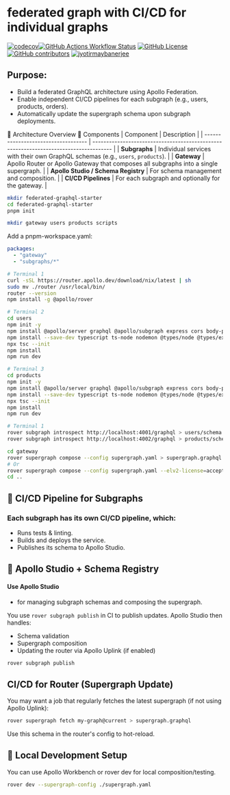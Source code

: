 # federated graph with CI/CD for individual graphs

[![codecov](https://codecov.io/gh/yourusername/yourrepo/branch/main/graph/badge.svg?token=YOUR_TOKEN)](https://codecov.io/gh/yourusername/yourrepo)[![GitHub Actions Workflow Status][check-workflow-badge]][check-workflow-badge-link] [![GitHub License][github-license-badge]][github-license-badge-link] [![GitHub contributors][github-contributors-badge]][github-contributors-badge-link] [![jyotirmaybanerjee][made-by-jyotirmaybanerjee-badge]][made-by-jyotirmaybanerjee-badge-link]

## Purpose:
 - Build a federated GraphQL architecture using Apollo Federation.
 - Enable independent CI/CD pipelines for each subgraph (e.g., users, products, orders).
 - Automatically update the supergraph schema upon subgraph deployments.

🧩 Architecture Overview
🧱 Components
| Component                           | Description                                                                           |
| ----------------------------------- | ------------------------------------------------------------------------------------- |
| **Subgraphs**                       | Individual services with their own GraphQL schemas (e.g., `users`, `products`).       |
| **Gateway**                         | Apollo Router or Apollo Gateway that composes all subgraphs into a single supergraph. |
| **Apollo Studio / Schema Registry** | For schema management and composition.                                                |
| **CI/CD Pipelines**                 | For each subgraph and optionally for the gateway.                                     |


```bash
mkdir federated-graphql-starter
cd federated-graphql-starter
pnpm init

mkdir gateway users products scripts
```

Add a pnpm-workspace.yaml:

```yaml
packages:
  - "gateway"
  - "subgraphs/*"

```

```bash
# Terminal 1
curl -sSL https://router.apollo.dev/download/nix/latest | sh
sudo mv ./router /usr/local/bin/
router --version
npm install -g @apollo/rover
```

```bash
# Terminal 2
cd users
npm init -y
npm install @apollo/server graphql @apollo/subgraph express cors body-parser graphql-tag
npm install --save-dev typescript ts-node nodemon @types/node @types/express
npx tsc --init
npm install
npm run dev
```

```bash
# Terminal 3
cd products
npm init -y
npm install @apollo/server graphql @apollo/subgraph express cors body-parser graphql-tag
npm install --save-dev typescript ts-node nodemon @types/node @types/express
npx tsc --init
npm install
npm run dev 
```

```bash
# Terminal 1
rover subgraph introspect http://localhost:4001/graphql > users/schema.graphql
rover subgraph introspect http://localhost:4002/graphql > products/schema.graphql

cd gateway
rover supergraph compose --config supergraph.yaml > supergraph.graphql
# Or
rover supergraph compose --config supergraph.yaml --elv2-license=accept > supergraph.graphql
cd ..
```


## 🔄 CI/CD Pipeline for Subgraphs

### Each subgraph has its own CI/CD pipeline, which:

 - Runs tests & linting.
 - Builds and deploys the service.
 - Publishes its schema to Apollo Studio.

 ## 📡 Apollo Studio + Schema Registry

#### Use Apollo Studio
 - for managing subgraph schemas and composing the supergraph.

You use `rover subgraph publish` in CI to publish updates. Apollo Studio then handles:

 - Schema validation
 - Supergraph composition
 - Updating the router via Apollo Uplink (if enabled)

```bash
rover subgraph publish
```

## CI/CD for Router (Supergraph Update)

You may want a job that regularly fetches the latest supergraph (if not using Apollo Uplink):

```bash
rover supergraph fetch my-graph@current > supergraph.graphql
```

Use this schema in the router's config to hot-reload.

## 🧪 Local Development Setup

You can use Apollo Workbench
 or rover dev for local composition/testing.

```bash
rover dev --supergraph-config ./supergraph.yaml
```


[check-workflow-badge]: https://img.shields.io/github/actions/workflow/status/jyotirmaybanerjee/ai-suite/check.yml?label=check
[github-license-badge]: https://img.shields.io/github/license/jyotirmaybanerjee/ai-suite?link=https%3A%2F%2Fgithub.com%2Fjyotirmaybanerjee%2Fai-suite%2Fblob%2Fmain%2FLICENSE
[github-contributors-badge]: https://img.shields.io/github/contributors/jyotirmaybanerjee/ai-suite?link=https%3A%2F%2Fgithub.com%2Fjyotirmaybanerjee%2Fai-suite%2Fgraphs%2Fcontributors
[made-by-jyotirmaybanerjee-badge]: https://img.shields.io/badge/made_by-jyotirmaybanerjee-blue?color=FF782B&link=https://jyotirmaybanerjee.com/

[check-workflow-badge-link]: https://github.com/jyotirmaybanerjee/federated-graphql-starter/actions/workflows/check.yml
[github-license-badge-link]: https://github.com/jyotirmaybanerjee/federated-graphql-starter/blob/main/LICENSE
[github-contributors-badge-link]: https://github.com/jyotirmaybanerjee/federated-graphql-starter/graphs/contributors
[made-by-jyotirmaybanerjee-badge-link]: https://jyotirmaybanerjee.com/?utm_source=nextenterprise&utm_medium=github